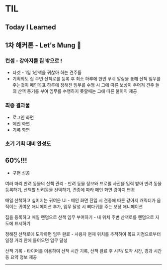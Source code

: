 # TIL
## Today I Learned 

## 1차 해커톤 - Let's Mung 🐶

### 컨셉 - 강아지를 집 밖으로 !

- 타겟 - 1일 1산책을 귀찮아 하는 견주들
- 기획의도
집 주변 산책로를 등록 후 최소 하루에 한번 푸쉬 알람을 통해 산책 임무를 주는것이 메인목표
하루에 정해진 임무를 수행 시 그에 따른 보상이 주어져 견주 들의 산책 동기를 부여
임무를 수행하지 못할때는 그에 따른 불이익 제공 

### 최종 결과물 
- 로그인 화면
- 메인 화면
- 기록 화면

### 초기 기획 대비 완성도 
60%!!!
--------------------------------------------------------
- 구현 성공


여러 마리 반려 동물의 산책 관리 - 반려 동물 정보와 프로필 사진을 입력 받아 반려 동물 등록하기, 산책할 반려동물 선택하기, 견종에 따라 메인 화면 강아지 변경

매일 산책하고 싶어지는 귀여운 UI - 메인 화면 진입 시 견종에 따른 강아지 캐릭터가 움직이는 귀여운 애니메이션 추가, 임무 달성 시 뼈다귀를 주는 보상 애니메이션

집을 등록하고 매일 랜덤으로 산책 임무 부여하기 - 내 위치 주변 산책로를  랜덤으로 지도에 표시하기

정해진 산책로에 도착하면 임무 완료 - 사용자 현재 위치를 추적하여 목표 지점으로부터 일정 거리 안에 들어오면 임무 달성

산책 기록 - 타이머를 이용하여 산책 시간 기록, 산책 완료 후 시작/ 도착 시간, 경과 시간 등 요약 정보 제공

---------------------------------------------------------







